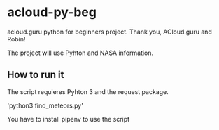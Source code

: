 # acloud-py-beg
acloud.guru python for beginners project. Thank you, ACloud.guru and Robin!

The project will use Pyhton and NASA information.

## How to run it

The script requieres Pyhton 3 and the request package.

 'python3 find_meteors.py'

You have to install pipenv to use the script

